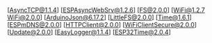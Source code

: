 [AsyncTCP@1.1.4]
[ESPAsyncWebSrv@1.2.6]
[FS@2.0.0]
[WiFi@1.2.7 WiFi@2.0.0]
[ArduinoJson@6.17.2]
[LittleFS@2.0.0]
[Time@1.6.1]
[ESPmDNS@2.0.0]
[HTTPClient@2.0.0]
[WiFiClientSecure@2.0.0]
[Update@2.0.0]
[EasyLogger@1.1.4]
[ESP32Time@2.0.4]